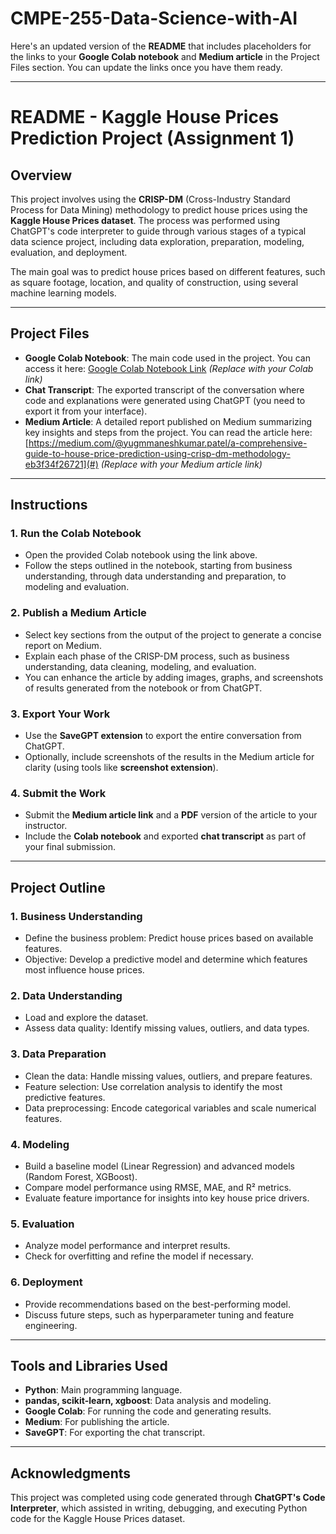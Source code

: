 # CMPE-255-Data-Science-with-AI 


Here's an updated version of the **README** that includes placeholders for the links to your **Google Colab notebook** and **Medium article** in the Project Files section. You can update the links once you have them ready.

---

# README - Kaggle House Prices Prediction Project (Assignment 1)

## Overview

This project involves using the **CRISP-DM** (Cross-Industry Standard Process for Data Mining) methodology to predict house prices using the **Kaggle House Prices dataset**. The process was performed using ChatGPT's code interpreter to guide through various stages of a typical data science project, including data exploration, preparation, modeling, evaluation, and deployment.

The main goal was to predict house prices based on different features, such as square footage, location, and quality of construction, using several machine learning models.

---

## Project Files

- **Google Colab Notebook**: The main code used in the project. You can access it here: [Google Colab Notebook Link](#) *(Replace with your Colab link)*
- **Chat Transcript**: The exported transcript of the conversation where code and explanations were generated using ChatGPT (you need to export it from your interface).
- **Medium Article**: A detailed report published on Medium summarizing key insights and steps from the project. You can read the article here: [https://medium.com/@yugmmaneshkumar.patel/a-comprehensive-guide-to-house-price-prediction-using-crisp-dm-methodology-eb3f34f26721](#) *(Replace with your Medium article link)*

---

## Instructions

### 1. **Run the Colab Notebook**
   - Open the provided Colab notebook using the link above.
   - Follow the steps outlined in the notebook, starting from business understanding, through data understanding and preparation, to modeling and evaluation.

### 2. **Publish a Medium Article**
   - Select key sections from the output of the project to generate a concise report on Medium.
   - Explain each phase of the CRISP-DM process, such as business understanding, data cleaning, modeling, and evaluation.
   - You can enhance the article by adding images, graphs, and screenshots of results generated from the notebook or from ChatGPT.

### 3. **Export Your Work**
   - Use the **SaveGPT extension** to export the entire conversation from ChatGPT.
   - Optionally, include screenshots of the results in the Medium article for clarity (using tools like **screenshot extension**).

### 4. **Submit the Work**
   - Submit the **Medium article link** and a **PDF** version of the article to your instructor.
   - Include the **Colab notebook** and exported **chat transcript** as part of your final submission.

---

## Project Outline

### 1. Business Understanding
   - Define the business problem: Predict house prices based on available features.
   - Objective: Develop a predictive model and determine which features most influence house prices.

### 2. Data Understanding
   - Load and explore the dataset.
   - Assess data quality: Identify missing values, outliers, and data types.

### 3. Data Preparation
   - Clean the data: Handle missing values, outliers, and prepare features.
   - Feature selection: Use correlation analysis to identify the most predictive features.
   - Data preprocessing: Encode categorical variables and scale numerical features.

### 4. Modeling
   - Build a baseline model (Linear Regression) and advanced models (Random Forest, XGBoost).
   - Compare model performance using RMSE, MAE, and R² metrics.
   - Evaluate feature importance for insights into key house price drivers.

### 5. Evaluation
   - Analyze model performance and interpret results.
   - Check for overfitting and refine the model if necessary.

### 6. Deployment
   - Provide recommendations based on the best-performing model.
   - Discuss future steps, such as hyperparameter tuning and feature engineering.

---

## Tools and Libraries Used
- **Python**: Main programming language.
- **pandas, scikit-learn, xgboost**: Data analysis and modeling.
- **Google Colab**: For running the code and generating results.
- **Medium**: For publishing the article.
- **SaveGPT**: For exporting the chat transcript.

---


## Acknowledgments

This project was completed using code generated through **ChatGPT's Code Interpreter**, which assisted in writing, debugging, and executing Python code for the Kaggle House Prices dataset.
